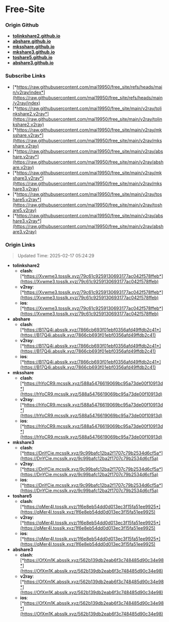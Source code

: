 # Free-Site

### Origin Github

- [**tolinkshare2.github.io**](https://github.com/tolinkshare2/tolinkshare2.github.io)
- [**abshare.github.io**](https://github.com/abshare/abshare.github.io)
- [**mksshare.github.io**](https://github.com/mksshare/mksshare.github.io)
- [**mkshare3.github.io**](https://github.com/mkshare3/mkshare3.github.io)
- [**toshare5.github.io**](https://github.com/toshare5/toshare5.github.io)
- [**abshare3.github.io**](https://github.com/abshare3/abshare3.github.io)

### Subscribe Links

- [*https://raw.githubusercontent.com/mai19950/free_site/refs/heads/main/v2ray/index*](https://raw.githubusercontent.com/mai19950/free_site/refs/heads/main/v2ray/index)
- [*https://raw.githubusercontent.com/mai19950/free_site/main/v2ray/tolinkshare2.v2ray*](https://raw.githubusercontent.com/mai19950/free_site/main/v2ray/tolinkshare2.v2ray)
- [*https://raw.githubusercontent.com/mai19950/free_site/main/v2ray/mksshare.v2ray*](https://raw.githubusercontent.com/mai19950/free_site/main/v2ray/mksshare.v2ray)
- [*https://raw.githubusercontent.com/mai19950/free_site/main/v2ray/abshare.v2ray*](https://raw.githubusercontent.com/mai19950/free_site/main/v2ray/abshare.v2ray)
- [*https://raw.githubusercontent.com/mai19950/free_site/main/v2ray/mkshare3.v2ray*](https://raw.githubusercontent.com/mai19950/free_site/main/v2ray/mkshare3.v2ray)
- [*https://raw.githubusercontent.com/mai19950/free_site/main/v2ray/toshare5.v2ray*](https://raw.githubusercontent.com/mai19950/free_site/main/v2ray/toshare5.v2ray)
- [*https://raw.githubusercontent.com/mai19950/free_site/main/v2ray/abshare3.v2ray*](https://raw.githubusercontent.com/mai19950/free_site/main/v2ray/abshare3.v2ray)

### Origin Links

> Updated Time: 2025-02-17 05:24:29

- **tolinkshare2**
  - **clash**: [*https://Xvwme3.tosslk.xyz/79c61c9259130693177ac042f578ffeb*](https://Xvwme3.tosslk.xyz/79c61c9259130693177ac042f578ffeb)
  - **v2ray**: [*https://Xvwme3.tosslk.xyz/79c61c9259130693177ac042f578ffeb*](https://Xvwme3.tosslk.xyz/79c61c9259130693177ac042f578ffeb)
  - **ios**: [*https://Xvwme3.tosslk.xyz/79c61c9259130693177ac042f578ffeb*](https://Xvwme3.tosslk.xyz/79c61c9259130693177ac042f578ffeb)
- **abshare**
  - **clash**: [*https://B17Q4i.absslk.xyz/7866cb693f01ebf0356afd49ffdb2c41*](https://B17Q4i.absslk.xyz/7866cb693f01ebf0356afd49ffdb2c41)
  - **v2ray**: [*https://B17Q4i.absslk.xyz/7866cb693f01ebf0356afd49ffdb2c41*](https://B17Q4i.absslk.xyz/7866cb693f01ebf0356afd49ffdb2c41)
  - **ios**: [*https://B17Q4i.absslk.xyz/7866cb693f01ebf0356afd49ffdb2c41*](https://B17Q4i.absslk.xyz/7866cb693f01ebf0356afd49ffdb2c41)
- **mksshare**
  - **clash**: [*https://hYoCR9.mcsslk.xyz/588a5476619069bc95a73de00f10913d*](https://hYoCR9.mcsslk.xyz/588a5476619069bc95a73de00f10913d)
  - **v2ray**: [*https://hYoCR9.mcsslk.xyz/588a5476619069bc95a73de00f10913d*](https://hYoCR9.mcsslk.xyz/588a5476619069bc95a73de00f10913d)
  - **ios**: [*https://hYoCR9.mcsslk.xyz/588a5476619069bc95a73de00f10913d*](https://hYoCR9.mcsslk.xyz/588a5476619069bc95a73de00f10913d)
- **mkshare3**
  - **clash**: [*https://DnYCie.mcsslk.xyz/9c99bafc12ba2f1707c79b2534d6cf5a*](https://DnYCie.mcsslk.xyz/9c99bafc12ba2f1707c79b2534d6cf5a)
  - **v2ray**: [*https://DnYCie.mcsslk.xyz/9c99bafc12ba2f1707c79b2534d6cf5a*](https://DnYCie.mcsslk.xyz/9c99bafc12ba2f1707c79b2534d6cf5a)
  - **ios**: [*https://DnYCie.mcsslk.xyz/9c99bafc12ba2f1707c79b2534d6cf5a*](https://DnYCie.mcsslk.xyz/9c99bafc12ba2f1707c79b2534d6cf5a)
- **toshare5**
  - **clash**: [*https://qMer4I.tosslk.xyz/1f6e8eb54dd0d013ec3f15fa51ee9925*](https://qMer4I.tosslk.xyz/1f6e8eb54dd0d013ec3f15fa51ee9925)
  - **v2ray**: [*https://qMer4I.tosslk.xyz/1f6e8eb54dd0d013ec3f15fa51ee9925*](https://qMer4I.tosslk.xyz/1f6e8eb54dd0d013ec3f15fa51ee9925)
  - **ios**: [*https://qMer4I.tosslk.xyz/1f6e8eb54dd0d013ec3f15fa51ee9925*](https://qMer4I.tosslk.xyz/1f6e8eb54dd0d013ec3f15fa51ee9925)
- **abshare3**
  - **clash**: [*https://OfXm1K.absslk.xyz/562b139db2eab6f3c748485d90c34e98*](https://OfXm1K.absslk.xyz/562b139db2eab6f3c748485d90c34e98)
  - **v2ray**: [*https://OfXm1K.absslk.xyz/562b139db2eab6f3c748485d90c34e98*](https://OfXm1K.absslk.xyz/562b139db2eab6f3c748485d90c34e98)
  - **ios**: [*https://OfXm1K.absslk.xyz/562b139db2eab6f3c748485d90c34e98*](https://OfXm1K.absslk.xyz/562b139db2eab6f3c748485d90c34e98)
